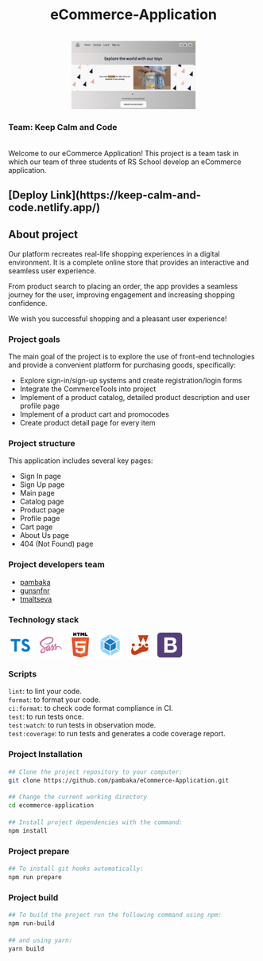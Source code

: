 
<h1 align="center">
    eCommerce-Application
</h1>
<br>
    <div align="center">
        <img src="./src/assets/images/project-shot.png" alt="Screenshot" width="250">
    </div>

<h3 align="left">
    Team: Keep Calm and Code
</h3>
<br>
Welcome to our eCommerce Application! This project is a team task in which our team of three students of RS School develop an eCommerce application.
<br>
<h2 align="left">
    [Deploy Link](https://keep-calm-and-code.netlify.app/)
</h2>

## About project
Our platform recreates real-life shopping experiences in a digital environment. It is a complete online store that provides an interactive and seamless user experience. 

From product search to placing an order, the app provides a seamless journey for the user, improving engagement and increasing shopping confidence.

We wish you successful shopping and a pleasant user experience!

### Project goals
The main goal of the project is to explore the use of front-end technologies and provide a convenient platform for purchasing goods, specifically:

- Explore sign-in/sign-up systems and create registration/login forms
- Integrate the CommerceTools into project
- Implement of a product catalog, detailed product description and user profile page
- Implement of a product cart and promocodes
- Create product detail page for every item


### Project structure
This application includes several key pages:
- Sign In page
- Sign Up page
- Main page
- Catalog page
- Product page
- Profile page
- Cart page
- About Us page
- 404 (Not Found) page

### Project developers team
- [pambaka](https://github.com/pambaka)
- [gunsnfnr](https://github.com/gunsnfnr)
- [tmaltseva](https://github.com/tmaltseva)

### Technology stack
<div style="display: flex; gap: 10px;">
    <img src="./src/assets/stack-images/typescript.svg" alt="ts" width="50">
    <img src="./src/assets/stack-images/sass.svg" alt="sass" width="50">
    <img src="./src/assets/stack-images/html-5.svg" alt="html-5" width="50">
    <img src="./src/assets/stack-images/webpack.svg" alt="webpack" width="50">
    <img src="./src/assets/stack-images/jest.svg" alt="jest" width="50">
    <img src="./src/assets/stack-images/bootstrap-logo.svg" alt="bootstrap" width="50">
</div>

### Scripts
`lint`: to lint your code.\
`format`: to format your code.\
`ci:format`: to check code format compliance in CI.\
`test`: to run tests once.\
`test:watch`: to run tests in observation mode.\
`test:coverage`: to run tests and generates a code coverage report.

### Project Installation
```sh
## Clone the project repository to your computer:
git clone https://github.com/pambaka/eCommerce-Application.git

## Change the current working directory
cd ecommerce-application

## Install project dependencies with the command: 
npm install
```

### Project prepare
```sh
## To install git hooks automatically:
npm run prepare
```

### Project build
```sh
## To build the project run the following command using npm:
npm run-build

## and using yarn:
yarn build
```